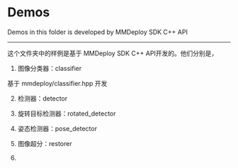# Demos

Demos in this folder is developed by MMDeploy SDK C++ API

______________________________________________________________________

这个文件夹中的样例是基于 MMDeploy SDK C++ API开发的。他们分别是，

1. 图像分类器：classifier

基于 mmdeploy/classifier.hpp 开发

2. 检测器：detector

3. 旋转目标检测器：rotated_detector

4. 姿态检测器：pose_detector

5. 图像超分：restorer

6.
